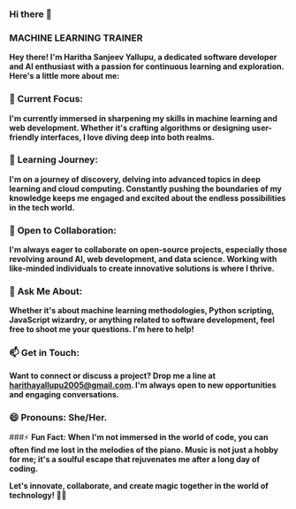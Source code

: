 ### Hi there 👋
### MACHINE LEARNING TRAINER
**Hey there! I'm Haritha Sanjeev Yallupu, a dedicated software developer and AI enthusiast with a passion for continuous learning and exploration. Here's a little more about me:**

### 🔭  Current Focus:
**I'm currently immersed in sharpening my skills in machine learning and web development. Whether it's crafting algorithms or designing user-friendly interfaces, I love diving deep into both realms.**

### 🌱 **Learning Journey:** 
**I'm on a journey of discovery, delving into advanced topics in deep learning and cloud computing. Constantly pushing the boundaries of my knowledge keeps me engaged and excited about the endless possibilities in the tech world.**

### 👯 **Open to Collaboration:** 
**I'm always eager to collaborate on open-source projects, especially those revolving around AI, web development, and data science. Working with like-minded individuals to create innovative solutions is where I thrive.**

### 💬 **Ask Me About:** 
**Whether it's about machine learning methodologies, Python scripting, JavaScript wizardry, or anything related to software development, feel free to shoot me your questions. I'm here to help!**

### 📫 **Get in Touch:** 
**Want to connect or discuss a project? Drop me a line at harithayallupu2005@gmail.com. I'm always open to new opportunities and engaging conversations.**

### 😄 **Pronouns:** She/Her.

###⚡ **Fun Fact:**
**When I'm not immersed in the world of code, you can often find me lost in the melodies of the piano. Music is not just a hobby for me; it's a soulful escape that rejuvenates me after a long day of coding.**

**Let's innovate, collaborate, and create magic together in the world of technology! 🚀✨**





